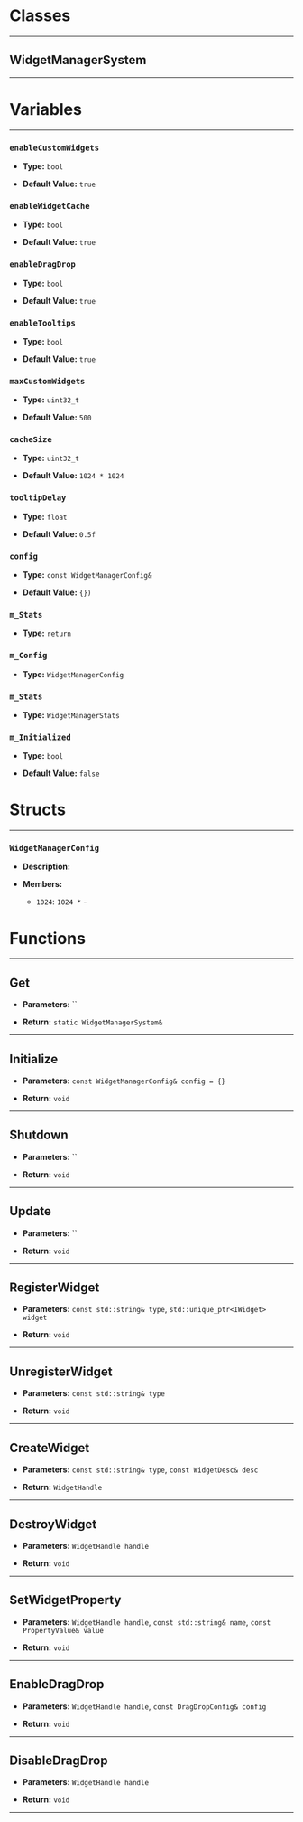 # Classes
---

## WidgetManagerSystem
---




# Variables
---

### `enableCustomWidgets`

- **Type:** `bool`

- **Default Value:** `true`



### `enableWidgetCache`

- **Type:** `bool`

- **Default Value:** `true`



### `enableDragDrop`

- **Type:** `bool`

- **Default Value:** `true`



### `enableTooltips`

- **Type:** `bool`

- **Default Value:** `true`



### `maxCustomWidgets`

- **Type:** `uint32_t`

- **Default Value:** `500`



### `cacheSize`

- **Type:** `uint32_t`

- **Default Value:** `1024 * 1024`



### `tooltipDelay`

- **Type:** `float`

- **Default Value:** `0.5f`



### `config`

- **Type:** `const WidgetManagerConfig&`

- **Default Value:** `{})`



### `m_Stats`

- **Type:** `return`



### `m_Config`

- **Type:** `WidgetManagerConfig`



### `m_Stats`

- **Type:** `WidgetManagerStats`



### `m_Initialized`

- **Type:** `bool`

- **Default Value:** `false`




# Structs
---

### `WidgetManagerConfig`

- **Description:** 

- **Members:**

  - `1024`: `1024 *` - 




# Functions
---

## Get



- **Parameters:** ``

- **Return:** `static WidgetManagerSystem&`

---

## Initialize



- **Parameters:** `const WidgetManagerConfig& config = {}`

- **Return:** `void`

---

## Shutdown



- **Parameters:** ``

- **Return:** `void`

---

## Update



- **Parameters:** ``

- **Return:** `void`

---

## RegisterWidget



- **Parameters:** `const std::string& type`, `std::unique_ptr<IWidget> widget`

- **Return:** `void`

---

## UnregisterWidget



- **Parameters:** `const std::string& type`

- **Return:** `void`

---

## CreateWidget



- **Parameters:** `const std::string& type`, `const WidgetDesc& desc`

- **Return:** `WidgetHandle`

---

## DestroyWidget



- **Parameters:** `WidgetHandle handle`

- **Return:** `void`

---

## SetWidgetProperty



- **Parameters:** `WidgetHandle handle`, `const std::string& name`, `const PropertyValue& value`

- **Return:** `void`

---

## EnableDragDrop



- **Parameters:** `WidgetHandle handle`, `const DragDropConfig& config`

- **Return:** `void`

---

## DisableDragDrop



- **Parameters:** `WidgetHandle handle`

- **Return:** `void`

---
